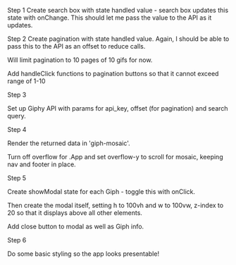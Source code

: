 Step 1
Create search box with state handled value - search box updates this state with onChange.
This should let me pass the value to the API as it updates.

Step 2
Create pagination with state handled value.
Again, I should be able to pass this to the API as an offset to reduce calls.

Will limit pagination to 10 pages of 10 gifs for now.

Add handleClick functions to pagination buttons so that it cannot exceed range of 1-10

Step 3

Set up Giphy API with params for api_key, offset (for pagination) and search query.

Step 4

Render the returned data in 'giph-mosaic'.

Turn off overflow for .App and set overflow-y to scroll for mosaic, keeping nav and footer in place.

Step 5

Create showModal state for each Giph - toggle this with onClick.

Then create the modal itself, setting h to 100vh and w to 100vw, z-index to 20 so that it displays above all other elements.

Add close button to modal as well as Giph info.

Step 6

Do some basic styling so the app looks presentable!

